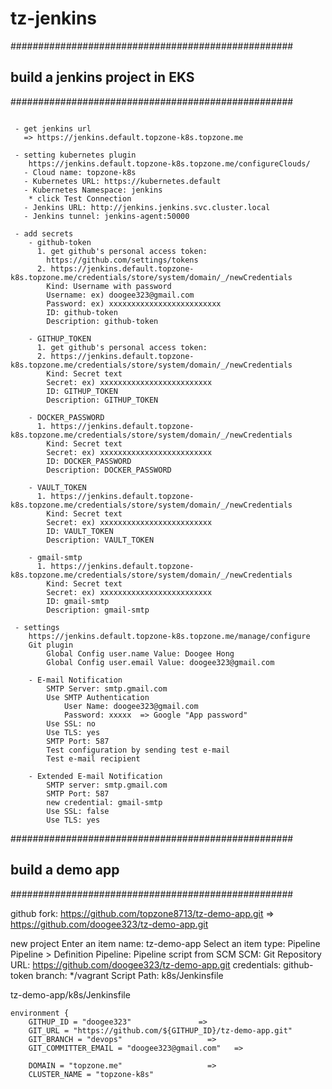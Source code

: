 # tz-jenkins

###################################################
## build a jenkins project in EKS
###################################################
```

 - get jenkins url
   => https://jenkins.default.topzone-k8s.topzone.me

 - setting kubernetes plugin
    https://jenkins.default.topzone-k8s.topzone.me/configureClouds/
   - Cloud name: topzone-k8s
   - Kubernetes URL: https://kubernetes.default
   - Kubernetes Namespace: jenkins
    * click Test Connection
   - Jenkins URL: http://jenkins.jenkins.svc.cluster.local
   - Jenkins tunnel: jenkins-agent:50000

 - add secrets  
    - github-token
      1. get github's personal access token:
        https://github.com/settings/tokens
      2. https://jenkins.default.topzone-k8s.topzone.me/credentials/store/system/domain/_/newCredentials
        Kind: Username with password
        Username: ex) doogee323@gmail.com
        Password: ex) xxxxxxxxxxxxxxxxxxxxxxxxx
        ID: github-token
        Description: github-token

    - GITHUP_TOKEN
      1. get github's personal access token:
      2. https://jenkins.default.topzone-k8s.topzone.me/credentials/store/system/domain/_/newCredentials
        Kind: Secret text
        Secret: ex) xxxxxxxxxxxxxxxxxxxxxxxxx
        ID: GITHUP_TOKEN
        Description: GITHUP_TOKEN

    - DOCKER_PASSWORD
      1. https://jenkins.default.topzone-k8s.topzone.me/credentials/store/system/domain/_/newCredentials
        Kind: Secret text
        Secret: ex) xxxxxxxxxxxxxxxxxxxxxxxxx
        ID: DOCKER_PASSWORD
        Description: DOCKER_PASSWORD
        
    - VAULT_TOKEN
      1. https://jenkins.default.topzone-k8s.topzone.me/credentials/store/system/domain/_/newCredentials
        Kind: Secret text
        Secret: ex) xxxxxxxxxxxxxxxxxxxxxxxxx
        ID: VAULT_TOKEN
        Description: VAULT_TOKEN
    
    - gmail-smtp
      1. https://jenkins.default.topzone-k8s.topzone.me/credentials/store/system/domain/_/newCredentials
        Kind: Secret text
        Secret: ex) xxxxxxxxxxxxxxxxxxxxxxxxx
        ID: gmail-smtp
        Description: gmail-smtp

 - settings
    https://jenkins.default.topzone-k8s.topzone.me/manage/configure
    Git plugin
        Global Config user.name Value: Doogee Hong
        Global Config user.email Value: doogee323@gmail.com

    - E-mail Notification
        SMTP Server: smtp.gmail.com
        Use SMTP Authentication
            User Name: doogee323@gmail.com
            Password: xxxxx  => Google "App password"
        Use SSL: no
        Use TLS: yes
        SMTP Port: 587
        Test configuration by sending test e-mail
        Test e-mail recipient

    - Extended E-mail Notification
        SMTP server: smtp.gmail.com
        SMTP Port: 587
        new credential: gmail-smtp
        Use SSL: false
        Use TLS: yes
```

###################################################
## build a demo app
###################################################

github fork: https://github.com/topzone8713/tz-demo-app.git
=> https://github.com/doogee323/tz-demo-app.git

new project
Enter an item name: tz-demo-app
Select an item type: Pipeline
Pipeline > Definition
Pipeline: Pipeline script from SCM
    SCM: Git
    Repository URL: https://github.com/doogee323/tz-demo-app.git
    credentials: github-token
    branch: */vagrant
Script Path: k8s/Jenkinsfile

tz-demo-app/k8s/Jenkinsfile

    environment {
        GITHUP_ID = "doogee323"               =>
        GIT_URL = "https://github.com/${GITHUP_ID}/tz-demo-app.git"
        GIT_BRANCH = "devops"                   =>
        GIT_COMMITTER_EMAIL = "doogee323@gmail.com"   =>

        DOMAIN = "topzone.me"                   =>
        CLUSTER_NAME = "topzone-k8s"

